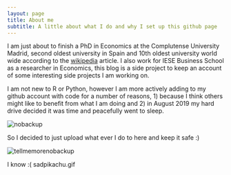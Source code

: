 ```yaml
---
layout: page
title: About me
subtitle: A little about what I do and why I set up this github page
---
```


I am just about to finish a PhD in Economics at the Complutense University Madrid, second oldest university in Spain and 10th oldest university world wide according to the [wikipedia](https://en.wikipedia.org/wiki/List_of_oldest_universities_in_continuous_operation) article. I also work for IESE Business School as a researcher in Economics, this blog is a side project to keep an account of some interesting side projects I am working on.

I am not new to R or Python, however I am more actively adding to my github account with code for a number of reasons, 1) because I think others might like to benefit from what I am doing and 2) in August 2019 my hard drive decided it was time and peacefully went to sleep.


![nobackup](https://github.com/msmith01/msmith01.github.io/blob/master/img/nobackup.jpg?raw=true?style=centerme)



So I decided to just upload what ever I do to here and keep it safe :)

![tellmemorenobackup](https://github.com/msmith01/msmith01.github.io/blob/master/img/dataloss.jpg?raw=true?style=centerme)

I know :( sadpikachu.gif
